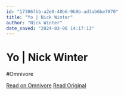 ```yaml
---
id: "17306fbb-a2e0-40b6-9b9b-ad3ab6be7070"
title: "Yo | Nick Winter"
author: "Nick Winter"
date_saved: "2024-03-06 14:17:13"
---
```


# Yo | Nick Winter
#Omnivore

[Read on Omnivore](https://omnivore.app/me/yo-nick-winter-18e14202166)
[Read Original](https://www.nickwinter.net)

